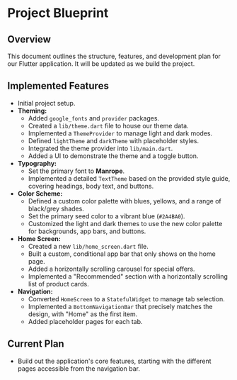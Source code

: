 # Project Blueprint

## Overview

This document outlines the structure, features, and development plan for our Flutter application. It will be updated as we build the project.

## Implemented Features

*   Initial project setup.
*   **Theming:**
    *   Added `google_fonts` and `provider` packages.
    *   Created a `lib/theme.dart` file to house our theme data.
    *   Implemented a `ThemeProvider` to manage light and dark modes.
    *   Defined `lightTheme` and `darkTheme` with placeholder styles.
    *   Integrated the theme provider into `lib/main.dart`.
    *   Added a UI to demonstrate the theme and a toggle button.
*   **Typography:**
    *   Set the primary font to **Manrope**.
    *   Implemented a detailed `TextTheme` based on the provided style guide, covering headings, body text, and buttons.
*   **Color Scheme:**
    *   Defined a custom color palette with blues, yellows, and a range of black/grey shades.
    *   Set the primary seed color to a vibrant blue (`#2A4BA0`).
    *   Customized the light and dark themes to use the new color palette for backgrounds, app bars, and buttons.
*   **Home Screen:**
    *   Created a new `lib/home_screen.dart` file.
    *   Built a custom, conditional app bar that only shows on the home page.
    *   Added a horizontally scrolling carousel for special offers.
    *   Implemented a "Recommended" section with a horizontally scrolling list of product cards.
*   **Navigation:**
    *   Converted `HomeScreen` to a `StatefulWidget` to manage tab selection.
    *   Implemented a `BottomNavigationBar` that precisely matches the design, with "Home" as the first item.
    *   Added placeholder pages for each tab.

## Current Plan

*   Build out the application's core features, starting with the different pages accessible from the navigation bar.
